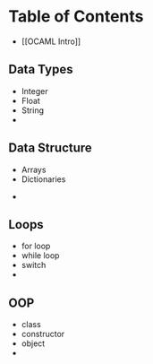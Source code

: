 # Table of Contents

- [[OCAML Intro]]


## Data Types
- Integer
- Float
- String
- 

## Data Structure
- Arrays
- Dictionaries
* 
  
## Loops
- for loop
- while loop
- switch
- 

## OOP
- class
- constructor
- object
- 